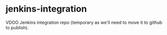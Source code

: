 # jenkins-integration

VDOO Jenkins integration repo (temporary as we'll need to move it to github to publish).